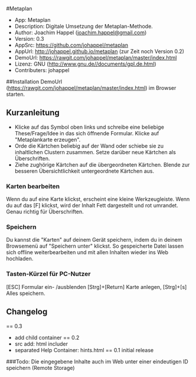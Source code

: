 #Metaplan

* App: Metaplan
* Description: Digitale Umsetzung der Metaplan-Methode.
* Author: Joachim Happel (joachim.happel@gmail.com)
* Version: 0.3
* AppSrc: https://github.com/johappel/metaplan
* AppUrl: http://johappel.github.io/metaplan (zur Zeit noch Version 0.2)
* DemoUrl: https://rawgit.com/johappel/metaplan/master/index.html
* Lizenz: GNU (http://www.gnu.de//documents/gpl.de.html)
* Contributers: johappel

##Installation
DemoUrl (https://rawgit.com/johappel/metaplan/master/index.html)  im Browser starten.


## Kurzanleitung
    
* Klicke auf das Symbol oben links und schreibe eine beliebige These/Frage/Idee in das sich öffnende Formular. Klicke auf "Metaplankarte erzeugen".
* Orde die Kärtchen beliebig auf der Wand oder schiebe sie zu inhaltlichen Clustern zusammen. Setze darüber neue Kärtchen als Überschriften.
* Ziehe zughörige Kärtchen auf die übergeordneten Kärtchen. Blende zur besseren Übersichtlichkeit untergeordnete Kärtchen aus.

### Karten bearbeiten
Wenn du auf eine Karte klickst, erscheint eine kleine Werkzeugleiste. Wenn du auf das [F] klickst, wird der Inhalt Fett dargestellt und rot umrandet. Genau richtig für Überschriften.

### Speichern 
Du kannst die "Karten" auf deinem Gerät speichern, indem du in deinem Browsemenü auf "Speichern unter" klickst. So gespeicherte Datei lassen sich offline weiterbearbeiten und mit allen Inhalten wieder ins Web hochladen.
    
### Tasten-Kürzel für PC-Nutzer 
[ESC] Formular ein- /ausblenden 
[Strg]+[Return] Karte anlegen,
[Strg]+[s] Alles speichern.


## Changelog
== 0.3
* add child container
== 0.2
* src add: html includer
* separated Help Container: hints.html
== 0.1 initial release


###Todo:
Die eingegebene Inhalte auch im Web unter einer eindeutigen ID speichern
(Remote Storage)


